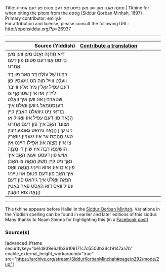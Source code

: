 <html>
<head></head>
<body>
Title: תְּחִנָה זאָנט מען װען מען בּײַסט אָפּ דעם פִּטוּם פוּן דעם אֶתְרוֹג | Tkhine for when biting the pitom from the etrog (Siddur Qorban Minḥah, 1897)<br />
Primary contributor: emily.k<br />
For attribution and license, please consult the following URL: <a href="http://opensiddur.org/?p=26937">http://opensiddur.org/?p=26937</a>
<p />
<hr />

<table style="margin-left: auto;margin-right: auto;" class="draggable">
<thead><tr><th id="x" style="text-align: right;">Source (Yiddish)</th><th style="text-align: left;"><a href="https://opensiddur.org/contributing/upload/">Contribute a translation</a></th></tr></thead>
<tbody>
<tr><td style="vertical-align:top;" width="46%">
<div class="yiddish"><span lang="he">
דיא תְּחִנָה זאָנט מען װען מען בּײַסט אָפ דעם פִּטוּם פוּן דעם אֶתְרוֹג:
</span></div></td>
 
<td style="vertical-align:top;" width="53%">
<div class="english">

</div></td></tr>


<tr><td style="vertical-align:top;" width="46%">
<div class="yiddish"><span lang="he">
רִבּוֹנוֹ שֶׁל עוֹלָם דֶר הַאר פוּן דֶר װעלְט װײַל חַוָה הָט גיגעסין פוּן דעם עפּיל זאָלין מיר אלע װײבּר לײַדין אזוֹ איין שטראָף צוּ שטארבּין אוּנ װען איך װאָלט דענסטמאָל גיװען װאָלט איך בּודאי ניט גיװאָלט האָבּין קײן הֲנָאָה פוּן דעם עפּיל אזוֹ װאױל אז אצוּנד האָבּ איך פוּן דעם אֶתְרוֹג ניט קיין הֲנָאָה גיהאט גאנצע זיבּין טעג מַהֲמַת ער איז גגעבּין גװאָרין צוּ אֵיין מִצְוָה אוּנ אֲפִילוּ הײַנט אין הוֹשַׁעֲנָא רַבָּה איז שױן די מִצְוָה אױשׂ פוּן דעסט װעגין האָבּ איך נאָך ניט קיין חֵשֶׁק הֲנָאָה צוּ האָבּן פוּן אים אוּנ אזוֹא װײניג הֲנָאָה װאָס איך האָבּ פוּן דעם פִּטוּם אזוֹ װֶײניג הֲנָאָה װאָלט איךְ גיהאט פוּן דעם עפּיל װאָס דוּא האָסט פאר בּאָטין הֲנָאָה צוּא האָבִּין׃
</div></td></tr>
</tbody></table>

<hr />

This tkhine appears before Hallel in the <a href="https://opensiddur.org/compilations/sifrei-tehinot/siddur-qorban-minhah-1897">Siddur Qorban Minḥah</a>. Variations in the Yiddish spelling can be found in earlier and later editions of this siddur. Many thanks to Noam Sienna for highlighting this (in a <a href="https://www.facebook.com/noam.sienna/posts/10157731649798487">Facebook post</a>).

<h3>Source(s)</h3>

[advanced_iframe securitykey="be1d939e6a1b36109171c7d5503b34cf9147aa7b" enable_external_height_workaround="true" src="https://archive.org/stream/SiddurKorbanMinchah#page/n292/mode/2up"]
</body>
</html>